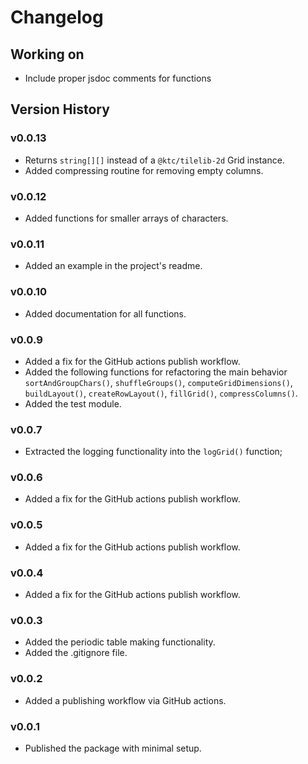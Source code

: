# Changelog

## Working on

- Include proper jsdoc comments for functions

## Version History

### v0.0.13

- Returns `string[][]` instead of a `@ktc/tilelib-2d` Grid instance.
- Added compressing routine for removing empty columns.

### v0.0.12

- Added functions for smaller arrays of characters.

### v0.0.11

- Added an example in the project's readme.

### v0.0.10

- Added documentation for all functions.

### v0.0.9

- Added a fix for the GitHub actions publish workflow.
- Added the following functions for refactoring the main behavior
  `sortAndGroupChars()`, `shuffleGroups()`, `computeGridDimensions()`,
  `buildLayout()`, `createRowLayout()`, `fillGrid()`, `compressColumns()`.
- Added the test module.

### v0.0.7

- Extracted the logging functionality into the `logGrid()` function;

### v0.0.6

- Added a fix for the GitHub actions publish workflow.

### v0.0.5

- Added a fix for the GitHub actions publish workflow.

### v0.0.4

- Added a fix for the GitHub actions publish workflow.

### v0.0.3

- Added the periodic table making functionality.
- Added the .gitignore file.

### v0.0.2

- Added a publishing workflow via GitHub actions.

### v0.0.1

- Published the package with minimal setup.
